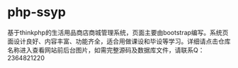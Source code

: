 # php-ssyp
基于thinkphp的生活用品商店商城管理系统，页面主要由bootstrap编写。系统页面设计良好、内容丰富、功能齐全，适合用做课设和毕设等学习。详细请点击仓库名称进入查看网站前后台图片，如需完整源码及数据库文件，请联系Q：2364821220
